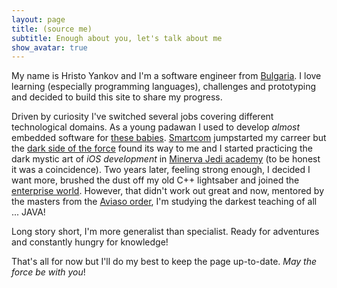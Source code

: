 ```yaml
---
layout: page
title: (source me)
subtitle: Enough about you, let's talk about me
show_avatar: true
---
```


My name is Hristo Yankov and I'm a software engineer from [Bulgaria](https://www.google.bg/maps/place/Bulgaria/@42.7074842,23.2398427,7z/data=!3m1!4b1!4m2!3m1!1s0x40a8fec1c85bf089:0xa01269bf4c10?hl=en). I love learning (especially programming languages), challenges and prototyping and decided to build this site to share my progress.

Driven by curiosity I've switched several jobs covering different technological domains. As a young padawan I used to develop *almost* embedded software for [these babies](http://www.smartcom.bg/our-products/). [Smartcom](http://www.smartcom.bg) jumpstarted my carreer but the [dark side of the force](http://www.apple.com) found its way to me and I started practicing the dark mystic art of *iOS development* in [Minerva Jedi academy](http://www.minervanetworks.com) (to be honest it was a coincidence). Two years later, feeling strong enough, I decided I want more, brushed the dust off my old C++ lightsaber and joined the [enterprise world](http://www.comverse.com). However, that didn't work out great and now, mentored by the masters from the [Aviaso order](http://www.aviaso.com), I'm studying the darkest teaching of all ... JAVA!

Long story short, I'm more generalist than specialist. Ready for adventures and constantly hungry for knowledge! 

That's all for now but I'll do my best to keep the page up-to-date. *May the force be with you*!


